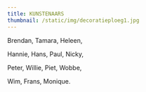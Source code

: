 ```yaml
---
title: KUNSTENAARS
thumbnail: /static/img/decoratieploeg1.jpg
---
```

B﻿rendan, Tamara, Heleen,

H﻿annie, Hans, Paul, Nicky, 

Peter, Willie, P﻿iet, Wobbe, 

Wim, Frans, Monique.